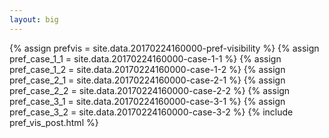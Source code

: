 ```yaml
---
layout: big
---
```

{% assign prefvis = site.data.20170224160000-pref-visibility %}
{% assign pref_case_1_1 = site.data.20170224160000-case-1-1 %}
{% assign pref_case_1_2 = site.data.20170224160000-case-1-2 %}
{% assign pref_case_2_1 = site.data.20170224160000-case-2-1 %}
{% assign pref_case_2_2 = site.data.20170224160000-case-2-2 %}
{% assign pref_case_3_1 = site.data.20170224160000-case-3-1 %}
{% assign pref_case_3_2 = site.data.20170224160000-case-3-2 %}
{% include pref_vis_post.html %}
